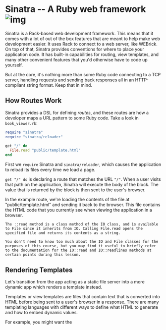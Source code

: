 # Sinatra -- A Ruby web framework![img](https://da77jsbdz4r05.cloudfront.net/images/working_with_sinatra/server-zoom-sinatra.png)



Sinatra is a Rack-based web development framework. This means that it  comes with a lot of out of the box features that are meant to help make web development easier. It uses  Rack to connect to a web server, like WEBrick. On top of that, Sinatra  provides conventions for where to place your application code. It has built-in capabilities for routing, view templates, and many other  convenient features that you'd otherwise have to code up yourself.

But at the core, it's nothing more than some Ruby code connecting to a  TCP server, handling requests and sending back responses all in an  HTTP-compliant string format. Keep that in mind.



## How Routes Work

Sinatra provides a DSL for defining *routes*, and these routes are how a developer maps a URL pattern to some Ruby code. Take a look in `book_viewer.rb`:

```ruby
require "sinatra"
require "sinatra/reloader"

get "/" do
  File.read "public/template.html"
end
```

First we `require` Sinatra and `sinatra/reloader`, which causes the application to reload its files every time we load a page.

`get "/" do` is declaring a route that matches the URL `"/"`. When a user visits that path on the application, Sinatra will execute the body of the block. The value that is returned by the block is then sent to the user's browser.

In the example route, we're loading the contents of the file at "public/template.html" and sending it back to the browser. This file contains the HTML code that you currently see when viewing the application in a browser.

```
The ::read method is a class method of the IO class, and is available to File since it inherits from IO. Calling File.read opens the specified file and returns its contents as a string.

You don't need to know too much about the IO and File classes for the purposes of this course, but you may find it useful to briefly refer to the documentation for the IO::read and IO::readlines methods at certain points during this lesson.
```



## Rendering Templates

Let's transition from the app acting as a static file server into a more dynamic app which renders a template instead.

Templates or view templates are files that contain text that is converted into HTML before being sent to a user's browser in a response.  There are many templating languages with different ways to define what HTML to generate and how to embed dynamic values.

For example, you might want the <title> to be different on each page and so this would be a dynamic value defined in Ruby code and inserted into the template before it was sent to a user.

We'll use a templating language called `ERB` which stands for *embedded Ruby* and the fact that bits of Ruby code are embedded into another file.  `ERB` is also the default templating language in Ruby on Rails so knowledge gained here will carry over to projects that use that framework as well.

Here's an example of printing a dynamic value:

```erb
<h1><%= @title %></h1>
```

When the template is *rendered*, the value for `@title` will replace the ERB tags. If `@title == "Book Viewer"`, the rendered output of the template would be:

```html
<h1>Book Viewer</h1>
```

If you are having trouble with something not appearing in a template, always check to **make sure you have included the `=`**. This is a common mistake, since there is no error.







